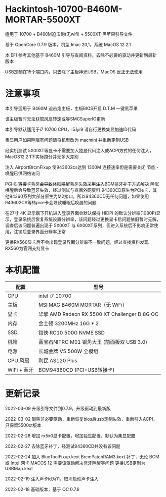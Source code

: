 # Hackintosh-10700-B460M-MORTAR-5500XT

适用于 10700 + B460M迫击炮(无wifi) + 5500XT 黑苹果引导文件 

基于 OpenCore 0.7.9 版本，机型 Imac 20,1，系统 MacOS 12.2.1

本 EFI 参考其他基于 B460M 引导与查阅资料，去除不必要的驱动并更新到最新版本

USB定制在15个端口内，只去除了主板神光USB，MacOS 反正无法使用

# 注意事项

本引导适用于 B460M 迫击炮主板，主板BIOS开启 D.T.M 一键黑苹果

该主板暂时无法获取风扇转速或等SMCSuperIO更新

本引导默认适用于i7 10700 CPU，i5与i9 请自行更换集显加速ID代码

集显用户如果睡眠有问题请将机型改为 macmini 并重新定制USB

经实机测试 5X00XT等显卡不需要加入独显代码注入或ACPI方式的任何注入，MacOS12.2.1下实际跑分并无多大差别

注入 AirportBrcmFixup 使943602cs达到 1300M 连接速率但是需要关闭 节能 - 唤醒已供网络访问

~~PCI-E 转接卡蓝牙会导致休眠唤醒蓝牙失效采用注入BCM蓝牙补丁方式解决~~
睡眠唤醒后会导致蓝牙失效，经过测试与查阅外网资料 94360CD原生为PCIe卡，其他94360系列大部分原生为M2接口，所以94360CD无任何问题，如果使用943602CS等转pice卡会导致睡眠后唤醒的问题

在27寸 4K 显示器下开机进入登录界面会默认保持 HIDPI 的默认分辨率(1080P)显示，登录系统后恢复系统设置分辨率，该问题经过更换显卡后问题依旧暂时无解，调查后该问题普遍出现于 5X00XT 与 6X00XT系列，但进入系统后不影响正常使用，注销后登录界面分辨率正常

更换RX560显卡后不会出现登录界面分辨率不一致问题，经过查找资料发现RX560为官网支持显卡

# 本机配置

| 配置        | 型号                                                          |
|-----------|-------------------------------------------------------------|
| CPU       | intel i7 10700                                              |
| 主板        | MSI MAG B460M MORTAR（无 WiFi）                                |
| 显卡        | 华擎 AMD Radeon RX 5500 XT Challenger D 8G OC |
| 内存        | 金士顿 3200MHz 16G * 2                                         |
| SSD       | 铠侠 RC10 500G NVME SSD                                       |
| 机箱        | 蓝宝石NITRO M01 银角大王 (前面板双 USB 3.0)                            |
| 电源        | 长城金牌 V5 500W 全模组                                            |
| CPU 风扇    | 利民 AS120 Plus                                               |
| WiFi + 蓝牙 | BCM94360CD (PCI+USB转接卡)                                     |


# 更新记录

2022-03-09
升级引导文件到0.7.9，升级驱动到最新版

2022-03-02
删除非必要驱动，重新恢复bios后usb定制失效，重新引入ACPI，只保留5500xt版本

2022-02-28
增加 rx5x0显卡配置，增加独显配置，默认为集显配置

2022-02-27
去除蓝牙补丁，经测试94360CD并没有该问题

2022-02-24
加入 BlueToolFixup.kext  BrcmPatchRAM3.kext 补丁，无论 BCM 或 Intel 网卡 MACOS 12 需要该驱动解决蓝牙睡醒等问题
更换USB定制为 USBMap.kext

2022-02-19
注入声卡id为11，取消启动声卡注入

2022-02-18
基础版本，基于 OC 0.7.8


